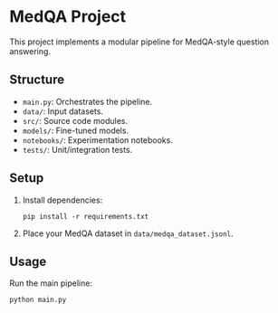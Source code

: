 # MedQA Project

This project implements a modular pipeline for MedQA-style question answering.

## Structure

- `main.py`: Orchestrates the pipeline.
- `data/`: Input datasets.
- `src/`: Source code modules.
- `models/`: Fine-tuned models.
- `notebooks/`: Experimentation notebooks.
- `tests/`: Unit/integration tests.

## Setup

1. Install dependencies:
   ```
   pip install -r requirements.txt
   ```
2. Place your MedQA dataset in `data/medqa_dataset.jsonl`.

## Usage

Run the main pipeline:
```
python main.py
```
